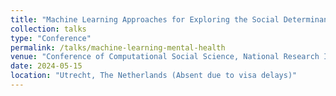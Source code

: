 ```yaml
---
title: "Machine Learning Approaches for Exploring the Social Determinants of Mental Health in Canada"
collection: talks
type: "Conference"
permalink: /talks/machine-learning-mental-health
venue: "Conference of Computational Social Science, National Research Infrastructure for Social Sciences"
date: 2024-05-15
location: "Utrecht, The Netherlands (Absent due to visa delays)"
---
```

